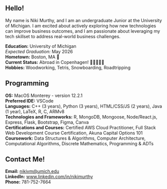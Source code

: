 ## Hello!

My name is Niki Murthy, and I am an undergraduate Junior at the University of Michigan. I am excited about actively exploring how new technologies can improve business outcomes, and I am passionate about leveraging my tech skillset to address real-world business challenges.

**Education:** University of Michigan  
  _Expected Graduation:_ May 2026  
**Hometown:** Boston, MA 🌃  
**Current Status:** Abroad in Copenhagen! 🏰🚴🏼‍♀️🤩  
**Hobbies:** Woodworking, Tetris, Snowboarding, Roadtripping  
  
## Programming  
**OS:** MacOS Monterey - version 12.2.1  
**Preferred IDE:** VSCode  
**Languages:** C++ (3 years), Python (3 years), HTML/CSS/JS (2 years), Java (1 year), LaTeX, R, C, ARMv8  
**Technologies and Frameworks:** R, MongoDB, Mongoose, Node/React.js, Express, Flask, Bootstrap, Figma, Canva  
**Certifications and Courses:** Certified AWS Cloud Practitioner, Full Stack Web Development Course Certification, Akuna Capital Options 101  
**Coursework:** Data Structures & Algorithms, Computer Architecture, Computational Algorithms, Discrete Mathematics, Programming & ADTs  
  
## Contact Me!  
**Email:** nikivm@umich.edu  
**LinkedIn:** www.linkedin.com/in/nikimurthy  
**Phone:** 781-752-7664  


<!--
**nikimurthy/nikimurthy** is a ✨ _special_ ✨ repository because its `README.md` (this file) appears on your GitHub profile.

Here are some ideas to rted:

- 🔭 I’m currently working on ...
- 🌱 I’m currently learning ...
- 👯 I’m looking to collaborate on ...
- 🤔 I’m looking for help with ...
- 💬 Ask me about ...
- 📫 How to reach me: ...
- 😄 Pronouns: ...
- ⚡ Fun fact: ...
-->
